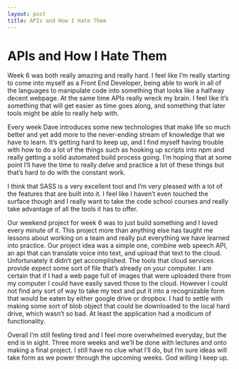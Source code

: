 ```yaml
---
layout: post
title: APIs and How I Hate Them
---
```


# APIs and How I Hate Them

Week 6 was both really amazing and really hard. I feel like I’m really starting to come into myself as a Front End Developer, being able to work in all of the languages to manipulate code into something that looks like a halfway decent webpage. At the same time APIs really wreck my brain. I feel like it’s something that will get easier as time goes along, and something that later tools might be able to really help with.

Every week Dave introduces some new technologies that make life so much better and yet add more to the never-ending stream of knowledge that we have to learn. It’s getting hard to keep up, and I find myself having trouble with how to do a lot of the things such as hooking up scripts into npm and really getting a solid automated build process going. I’m hoping that at some point I’ll have the time to really delve and practice a lot of these things but that’s hard to do with the constant work.

I think that SASS is a very excellent tool and I’m very pleased with a lot of the features that are built into it. I feel like I haven’t even touched the surface though and I really want to take the code school courses and really take advantage of all the tools it has to offer.

Our weekend project for week 6 was to just build something and I loved every minute of it. This project more than anything else has taught me lessons about working on a team and really put everything we have learned into practice. Our project idea was a simple one, combine web speech API, an api that can translate voice into text, and upload that text to the cloud. Unfortunately it didn’t get accomplished. The tools that cloud services provide expect some sort of file that’s already on your computer. I am certain that if I had a web page full of images that were uploaded there from my computer I could have easily saved those to the cloud. However I could not find any sort of way to take my text and put it into a recognizable form that would be eaten by either google drive or dropbox. I had to settle with making some sort of blob object that could be downloaded to the local hard drive, which wasn’t so bad. At least the application had a modicum of functionality.

Overall I’m still feeling tired and I feel more overwhelmed everyday, but the end is in sight. Three more weeks and we’ll be done with lectures and onto making a final project. I still have no clue what I’ll do, but I’m sure ideas will take form as we power through the upcoming weeks. God willing I keep up.
